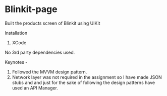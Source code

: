 ﻿# Blinkit-page

Built the products screen of Blinkit using UIKit

Installation 
1. XCode

No 3rd party dependencies used. 

Keynotes - 
1. Followed the MVVM design pattern. 
2. Network layer was not required in the assignment so I have made JSON stubs and and just for the sake of following the design patterns have used an API Manager. 
